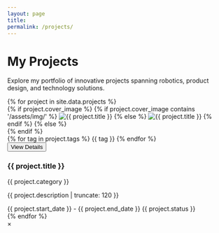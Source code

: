 ```yaml
---
layout: page
title: 
permalink: /projects/
---
```


<div class="projects-hero">
  <h1>My Projects</h1>
  <p>Explore my portfolio of innovative projects spanning robotics, product design, and technology solutions.</p>
</div>

<div class="projects-grid">
  {% for project in site.data.projects %}
    <div class="project-card" data-project="{{ forloop.index0 }}">
      <div class="project-card-inner">
        <div class="project-image">
          {% if project.cover_image %}
            {% if project.cover_image contains '/assets/img/' %}
              <img src="{{ project.cover_image }}" alt="{{ project.title }}" loading="lazy">
            {% else %}
              <img src="/assets/img/{{ project.cover_image }}" alt="{{ project.title }}" loading="lazy">
            {% endif %}
          {% else %}
            <div class="project-placeholder">
              <i class="fas fa-project-diagram"></i>
            </div>
          {% endif %}
          <div class="project-overlay">
            <div class="project-tags">
              {% for tag in project.tags %}
                <span class="tag">{{ tag }}</span>
              {% endfor %}
            </div>
            <div class="project-actions">
              <button class="btn-view" onclick="openProjectModal({{ forloop.index0 }})">
                <i class="fas fa-eye"></i> View Details
              </button>
            </div>
          </div>
        </div>
        <div class="project-content">
          <h3>{{ project.title }}</h3>
          <p class="project-category">{{ project.category }}</p>
          <p class="project-description">{{ project.description | truncate: 120 }}</p>
          <div class="project-meta">
            <span class="project-dates">{{ project.start_date }} - {{ project.end_date }}</span>
            <span class="project-status status-{{ project.status | downcase }}">{{ project.status }}</span>
          </div>
        </div>
      </div>
    </div>
  {% endfor %}
</div>

<!-- Project Detail Modal -->
<div id="projectModal" class="modal">
  <div class="modal-content">
    <span class="close" onclick="closeProjectModal()">&times;</span>
    <div id="modalContent">
      <!-- Content will be populated by JavaScript -->
    </div>
  </div>
</div>

<script>
// Project data for JavaScript
const projects = {{ site.data.projects | jsonify }};

function openProjectModal(projectIndex) {
  const project = projects[projectIndex];
  const modal = document.getElementById('projectModal');
  const modalContent = document.getElementById('modalContent');
  
  modalContent.innerHTML = `
    <div class="project-detail">
      <div class="project-detail-header">
        <div class="project-detail-image">
          ${project.cover_image ? 
            `<img src="${project.cover_image.includes('/assets/img/') ? project.cover_image : '/assets/img/' + project.cover_image}" alt="${project.title}">` : 
            `<div class="project-placeholder"><i class="fas fa-project-diagram"></i></div>`
          }
        </div>
        <div class="project-detail-info">
          <h1>${project.title}</h1>
          <p class="project-category">${project.category}</p>
          <div class="project-tags">
            ${project.tags.map(tag => `<span class="tag">${tag}</span>`).join('')}
          </div>
          <div class="project-meta">
            <span class="project-dates">${project.start_date} - ${project.end_date}</span>
            <span class="project-status status-${project.status.toLowerCase()}">${project.status}</span>
          </div>
        </div>
      </div>
      
      <div class="project-detail-content">
        <div class="project-description">
          <h3>About This Project</h3>
          <p>${project.description}</p>
        </div>
        
        ${project.technologies ? `
        <div class="project-technologies">
          <h3>Technologies Used</h3>
          <div class="tech-tags">
            ${project.technologies.map(tech => `<span class="tech-tag">${tech}</span>`).join('')}
          </div>
        </div>
        ` : ''}
        
        ${project.team_members ? `
        <div class="project-team">
          <h3>Team Members</h3>
          <ul class="team-list">
            ${project.team_members.map(member => `<li>${member}</li>`).join('')}
          </ul>
        </div>
        ` : ''}
        
        ${project.images && project.images.length > 0 ? `
        <div class="project-gallery">
          <h3>Project Gallery</h3>
          <div class="gallery-grid">
            ${project.images.map(img => `
              <div class="gallery-item">
                <img src="${img.includes('/assets/img/') ? img : '/assets/img/' + img}" alt="${project.title} image" loading="lazy">
              </div>
            `).join('')}
          </div>
        </div>
        ` : ''}
        
        ${project.video ? `
        <div class="project-video-section">
          <h3>Project Video</h3>
          ${project.video.includes('youtube.com') || project.video.includes('youtu.be') ? 
            `<div class="video-container">
              <iframe src="${project.video}" title="YouTube video player" frameborder="0" allow="accelerometer; autoplay; clipboard-write; encrypted-media; gyroscope; picture-in-picture; web-share" referrerpolicy="strict-origin-when-cross-origin" allowfullscreen></iframe>
            </div>` :
            `<video controls class="project-video">
              <source src="/assets/Video/${project.video}" type="video/mp4">
              Your browser does not support the video tag.
            </video>`
          }
          ${project.video_caption ? `<p class="video-caption">${project.video_caption}</p>` : ''}
        </div>
        ` : ''}
        
        ${project.github ? `
        <div class="project-links">
          <a href="https://github.com/${project.github}" class="btn-github" target="_blank">
            <i class="fab fa-github"></i> View on GitHub
          </a>
        </div>
        ` : ''}
      </div>
    </div>
  `;
  
  modal.style.display = 'block';
  document.body.style.overflow = 'hidden';
}

function closeProjectModal() {
  const modal = document.getElementById('projectModal');
  modal.style.display = 'none';
  document.body.style.overflow = 'auto';
}

// Close modal when clicking outside of it
window.onclick = function(event) {
  const modal = document.getElementById('projectModal');
  if (event.target == modal) {
    closeProjectModal();
  }
}

// Close modal with Escape key
document.addEventListener('keydown', function(event) {
  if (event.key === 'Escape') {
    closeProjectModal();
  }
});
</script>

